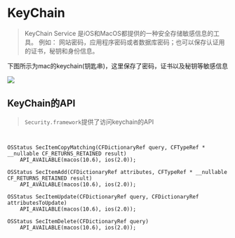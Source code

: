 # KeyChain

> KeyChain Service 是iOS和MacOS都提供的一种安全存储敏感信息的工具。 例如： 网站密码，应用程序密码或者数据库密码；也可以保存认证用的证书，秘钥和身份信息。

下图所示为mac的keychain(钥匙串)，这里保存了密码，证书以及秘钥等敏感信息

![][1]


## KeyChain的API

> `Security.framework`提供了访问keychain的API

```objc


OSStatus SecItemCopyMatching(CFDictionaryRef query, CFTypeRef * __nullable CF_RETURNS_RETAINED result)
    API_AVAILABLE(macos(10.6), ios(2.0));

OSStatus SecItemAdd(CFDictionaryRef attributes, CFTypeRef * __nullable CF_RETURNS_RETAINED result)
    API_AVAILABLE(macos(10.6), ios(2.0));

OSStatus SecItemUpdate(CFDictionaryRef query, CFDictionaryRef attributesToUpdate)
    API_AVAILABLE(macos(10.6), ios(2.0));

OSStatus SecItemDelete(CFDictionaryRef query)
    API_AVAILABLE(macos(10.6), ios(2.0));


```







[1]:pic/Mac_keychain.png